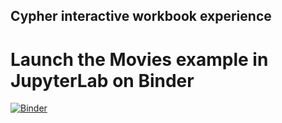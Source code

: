## Cypher interactive workbook experience

# Launch the Movies example in JupyterLab on Binder


[![Binder](https://mybinder.org/badge_logo.svg)](https://mybinder.org/v2/gh/gregoryking/binder-test/main?urlpath=lab%2Ftree%2Fwork%2FMovies.ipynb)
